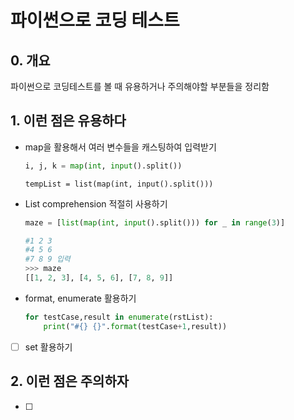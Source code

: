 # 파이썬으로 코딩 테스트

## 0. 개요

파이썬으로 코딩테스트를 볼 때 유용하거나 주의해야할 부분들을 정리함



## 1. 이런 점은 유용하다

* map을 활용해서 여러 변수들을 캐스팅하여 입력받기

  ```python
  i, j, k = map(int, input().split())
  ```

  ```
  tempList = list(map(int, input().split()))
  ```



* List comprehension 적절히 사용하기

  ```python
  maze = [list(map(int, input().split())) for _ in range(3)]
  
  #1 2 3
  #4 5 6
  #7 8 9 입력
  >>> maze
  [[1, 2, 3], [4, 5, 6], [7, 8, 9]]
  ```



* format, enumerate 활용하기

  ```python
  for testCase,result in enumerate(rstList):
      print("#{} {}".format(testCase+1,result))
  ```



- [ ] set 활용하기





## 2. 이런 점은 주의하자

- [ ] 